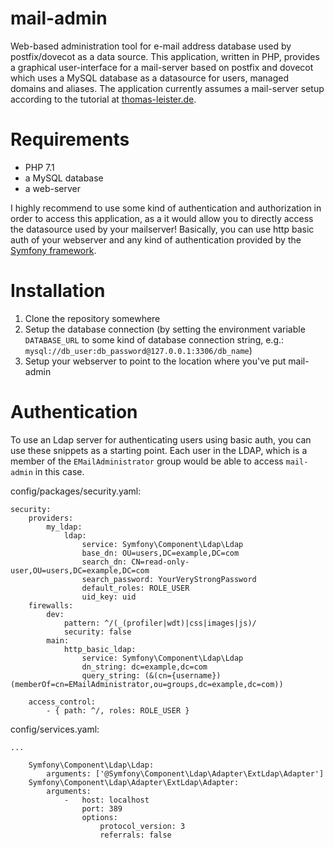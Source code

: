 # mail-admin
Web-based administration tool for e-mail address database used by postfix/dovecot as a data source. This application, written in PHP,
provides a graphical user-interface for a mail-server based on postfix and dovecot which uses a MySQL database as a datasource for
users, managed domains and aliases. The application currently assumes a mail-server setup according to the tutorial at [thomas-leister.de](https://legacy.thomas-leister.de/mailserver-ubuntu-server-dovecot-postfix-mysql/).

# Requirements
* PHP 7.1
* a MySQL database
* a web-server

I highly recommend to use some kind of authentication and authorization in order to access this application, as a it would allow you to directly
access the datasource used by your mailserver! Basically, you can use http basic auth of your webserver and any kind of authentication provided
by the [Symfony framework](https://symfony.com/doc/current/security.html).

# Installation
1. Clone the repository somewhere
2. Setup the database connection (by setting the environment variable `DATABASE_URL` to some kind of database connection string, e.g.: `mysql://db_user:db_password@127.0.0.1:3306/db_name`)
3. Setup your webserver to point to the location where you've put mail-admin

# Authentication
To use an Ldap server for authenticating users using basic auth, you can use these snippets as a starting point. Each user in the LDAP, which is a member of the `EMailAdministrator` group would be able to access `mail-admin` in this case.

config/packages/security.yaml:
````
security:
    providers:
        my_ldap:
            ldap:
                service: Symfony\Component\Ldap\Ldap
                base_dn: OU=users,DC=example,DC=com
                search_dn: CN=read-only-user,OU=users,DC=example,DC=com
                search_password: YourVeryStrongPassword
                default_roles: ROLE_USER
                uid_key: uid
    firewalls:
        dev:
            pattern: ^/(_(profiler|wdt)|css|images|js)/
            security: false
        main:
            http_basic_ldap:
                service: Symfony\Component\Ldap\Ldap
                dn_string: dc=example,dc=com
                query_string: (&(cn={username})(memberOf=cn=EMailAdministrator,ou=groups,dc=example,dc=com))

    access_control:
        - { path: ^/, roles: ROLE_USER }
````

config/services.yaml:
````
...

    Symfony\Component\Ldap\Ldap:
        arguments: ['@Symfony\Component\Ldap\Adapter\ExtLdap\Adapter']
    Symfony\Component\Ldap\Adapter\ExtLdap\Adapter:
        arguments:
            -   host: localhost
                port: 389
                options:
                    protocol_version: 3
                    referrals: false
````
